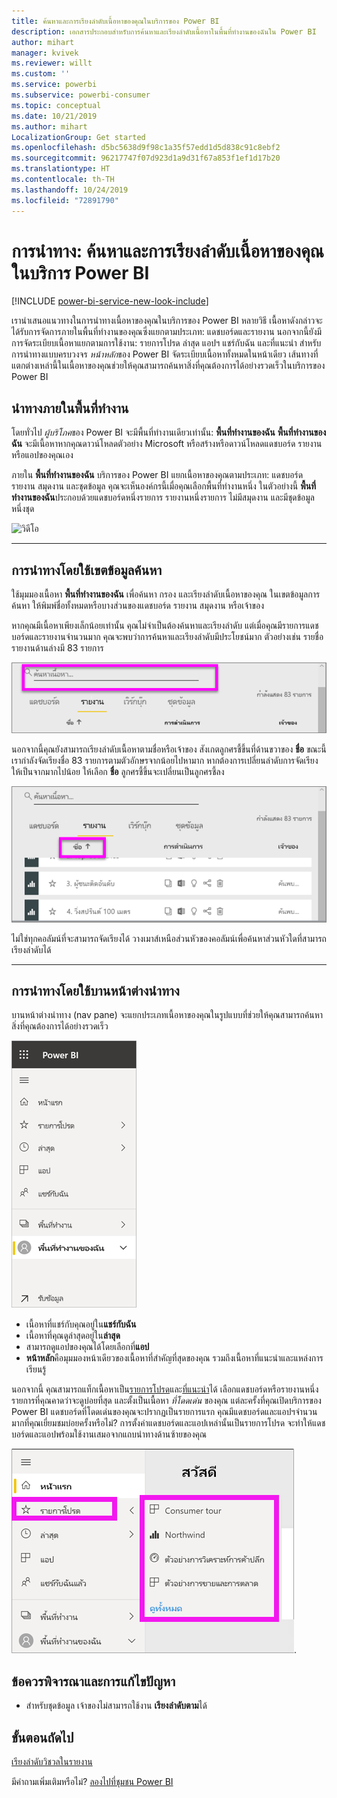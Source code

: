 ```yaml
---
title: ค้นหาและการเรียงลำดับเนื้อหาของคุณในบริการของ Power BI
description: เอกสารประกอบสำหรับการค้นหาและเรียงลำดับเนื้อหาในพื้นที่ทำงานของฉันใน Power BI
author: mihart
manager: kvivek
ms.reviewer: willt
ms.custom: ''
ms.service: powerbi
ms.subservice: powerbi-consumer
ms.topic: conceptual
ms.date: 10/21/2019
ms.author: mihart
LocalizationGroup: Get started
ms.openlocfilehash: d5bc5638d9f98c1a35f57edd1d5d838c91c8ebf2
ms.sourcegitcommit: 96217747f07d923d1a9d31f67a853f1ef1d17b20
ms.translationtype: HT
ms.contentlocale: th-TH
ms.lasthandoff: 10/24/2019
ms.locfileid: "72891790"
---
```

# <a name="navigation-searching-finding-and-sorting-content-in-power-bi-service"></a>การนำทาง: ค้นหาและการเรียงลำดับเนื้อหาของคุณในบริการ Power BI

[!INCLUDE [power-bi-service-new-look-include](../includes/power-bi-service-new-look-include.md)]

เรานำเสนอแนวทางในการนำทางเนื้อหาของคุณในบริการของ Power BI หลายวิธี เนื้อหาดังกล่าวจะได้รับการจัดการภายในพื้นที่ทำงานของคุณซึ่งแยกตามประเภท: แดชบอร์ดและรายงาน  นอกจากนี้ยังมีการจัดระเบียบเนื้อหาแยกตามการใช้งาน: รายการโปรด ล่าสุด แอปฯ แชร์กับฉัน และที่แนะนำ สำหรับการนำทางแบบครบวงจร *หน้าหลัก*ของ Power BI จัดระเบียบเนื้อหาทั้งหมดในหน้าเดียว เส้นทางที่แตกต่างเหล่านี้ในเนื้อหาของคุณช่วยให้คุณสามารถค้นหาสิ่งที่คุณต้องการได้อย่างรวดเร็วในบริการของ Power BI  

## <a name="navigation-within-workspaces"></a>นำทางภายในพื้นที่ทำงาน

โดยทั่วไป *ผู้บริโภค*ของ Power BI จะมีพื้นที่ทำงานเดียวเท่านั้น: **พื้นที่ทำงานของฉัน** **พื้นที่ทำงานของฉัน** จะมีเนื้อหาหากคุณดาวน์โหลดตัวอย่าง Microsoft หรือสร้างหรือดาวน์โหลดแดชบอร์ด รายงาน หรือแอปของคุณเอง  

ภายใน **พื้นที่ทำงานของฉัน** บริการของ Power BI แยกเนื้อหาของคุณตามประเภท: แดชบอร์ด รายงาน สมุดงาน และชุดข้อมูล คุณจะเห็นองค์กรนี้เมื่อคุณเลือกพื้นที่ทำงานหนึ่ง ในตัวอย่างนี้ **พื้นที่ทำงานของฉัน**ประกอบด้วยแดชบอร์ดหนึ่งรายการ รายงานหนึ่งรายการ ไม่มีสมุดงาน และมีชุดข้อมูลหนึ่งชุด

![วิดีโอ](./media/end-user-search-sort/myworkspace/myworkspace.gif)

________________________________________
## <a name="navigation-using-the-search-field"></a>การนำทางโดยใช้เขตข้อมูลค้นหา
ใช้มุมมองเนื้อหา **พื้นที่ทำงานของฉัน** เพื่อค้นหา กรอง และเรียงลำดับเนื้อหาของคุณ ในเขตข้อมูลการค้นหา ให้พิมพ์ชื่อทั้งหมดหรือบางส่วนของแดชบอร์ด รายงาน สมุดงาน หรือเจ้าของ  

หากคุณมีเนื้อหาเพียงเล็กน้อยเท่านั้น คุณไม่จำเป็นต้องค้นหาและเรียงลำดับ  แต่เมื่อคุณมีรายการแดชบอร์ดและรายงานจำนวนมาก คุณจะพบว่าการค้นหาและเรียงลำดับมีประโยชน์มาก ตัวอย่างเช่น รายชื่อรายงานด้านล่างมี 83 รายการ 

![การค้นหารายงาน](./media/end-user-experience/power-bi-search.png)

นอกจากนี้คุณยังสามารถเรียงลำดับเนื้อหาตามชื่อหรือเจ้าของ สังเกตลูกศรชี้ขึ้นที่ด้านขวาของ **ชื่อ** ขณะนี้เรากำลังจัดเรียงชื่อ 83 รายการตามตัวอักษรจากน้อยไปหามาก หากต้องการเปลี่ยนลำดับการจัดเรียงให้เป็นจากมากไปน้อย ให้เลือก **ชื่อ** ลูกศรชี้ขึ้นจะเปลี่ยนเป็นลูกศรชี้ลง

![เรียงลำดับเนื้อหา](./media/end-user-experience/power-bi-sort-new.png)

ไม่ใช่ทุกคอลัมน์ที่จะสามารถจัดเรียงได้ วางเมาส์เหนือส่วนหัวของคอลัมน์เพื่อค้นหาส่วนหัวใดที่สามารถเรียงลำดับได้

___________________________________________________________________
## <a name="navigation-using-the-navigation-pane"></a>การนำทางโดยใช้บานหน้าต่างนำทาง
บานหน้าต่างนำทาง (nav pane) จะแยกประเภทเนื้อหาของคุณในรูปแบบที่ช่วยให้คุณสามารถค้นหาสิ่งที่คุณต้องการได้อย่างรวดเร็ว  

![แถบนำทางด้านซ้าย](./media/end-user-search-sort/power-bi-navbar.png)


- เนื้อหาที่แชร์กับคุณอยู่ใน**แชร์กับฉัน**
- เนื้อหาที่คุณดูล่าสุดอยู่ใน**ล่าสุด** 
- สามารถดูแอปของคุณได้โดยเลือกที่**แอป**
- **หน้าหลัก**คือมุมมองหน้าเดียวของเนื้อหาที่สำคัญที่สุดของคุณ รวมถึงเนื้อหาที่แนะนำและแหล่งการเรียนรู้

นอกจากนี้ คุณสามารถแท็กเนื้อหาเป็น[รายการโปรด](end-user-favorite.md)และ[ที่แนะนำ](end-user-featured.md)ได้ เลือกแดชบอร์ดหรือรายงานหนึ่งรายการที่คุณคาดว่าจะดูบ่อยที่สุด และตั้งเป็นเนื้อหา *ที่โดดเด่น* ของคุณ แต่ละครั้งที่คุณเปิดบริการของ Power BI แดชบอร์ดที่โดดเด่นของคุณจะปรากฏเป็นรายการแรก คุณมีแดชบอร์ดและแอปฯจำนวนมากที่คุณเยี่ยมชมบ่อยครั้งหรือไม่? การตั้งค่าแดชบอร์ดและแอปเหล่านั้นเป็นรายการโปรด จะทำให้แดชบอร์ดและแอปพร้อมใช้งานเสมอจากแถบนำทางด้านซ้ายของคุณ

![เมนูลอยที่ชื่นชอบ](./media/end-user-search-sort/power-bi-favorite.png).



## <a name="considerations-and-troubleshooting"></a>ข้อควรพิจารณาและการแก้ไขปัญหา
* สำหรับชุดข้อมูล เจ้าของไม่สามารถใช้งาน **เรียงลำดับตาม**ได้

## <a name="next-steps"></a>ขั้นตอนถัดไป
[เรียงลำดับวิชวลในรายงาน](end-user-change-sort.md)

มีคำถามเพิ่มเติมหรือไม่? [ลองไปที่ชุมชน Power BI](http://community.powerbi.com/)
